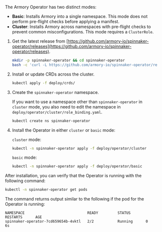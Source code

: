 <!-- this file does not contain H2 etc headings
Hugo does not render headings in included files
-->
The Armory Operator has two distinct modes:

- **Basic**: Installs Armory into a single namespace. This mode does not
  perform pre-flight checks before applying a manifest.
- **Cluster**: Installs Armory across namespaces with pre-flight checks to
  prevent common misconfigurations. This mode requires a `ClusterRole`.

1. Get the latest release from [https://github.com/armory-io/spinnaker-operator/releases](https://github.com/armory-io/spinnaker-operator/releases).

   ```bash
   mkdir -p spinnaker-operator && cd spinnaker-operator
   bash -c 'curl -L https://github.com/armory-io/spinnaker-operator/releases/latest/download/manifests.tgz | tar -xz'
   ```

1. Install or update CRDs across the cluster.

   ```bash
   kubectl apply -f deploy/crds/
   ```

1. Create the `spinnaker-operator` namespace.

   If you want to use a namespace other than `spinnaker-operator` in `cluster` mode, you also need to edit the namespace in `deploy/operator/cluster/role_binding.yaml`.

   ```bash
   kubectl create ns spinnaker-operator
   ```

1. Install the Operator in either `cluster` or `basic` mode:

   `cluster` mode:
   ```bash
   kubectl -n spinnaker-operator apply -f deploy/operator/cluster
   ```

   `basic` mode:
   ```bash
   kubectl -n spinnaker-operator apply -f deploy/operator/basic
   ```

After installation, you can verify that the Operator is running with the
following command:

```bash
kubectl -n spinnaker-operator get pods
```

The command returns output similar to the following if the pod for the Operator
is running:

```
NAMESPACE                             READY         STATUS       RESTARTS      AGE
spinnaker-operator-7cd659654b-4vktl   2/2           Running      0             6s
```


